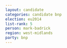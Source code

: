 ```yaml
---
layout: candidate
categories: candidate bnp
election: eu2014
list-rank: 5
person: mark-badrick
region: west-midlands
party: bnp
---
```

